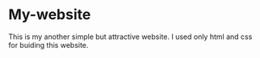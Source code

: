 # My-website
This is my another simple but attractive website. I used only html and css for buiding this website.
